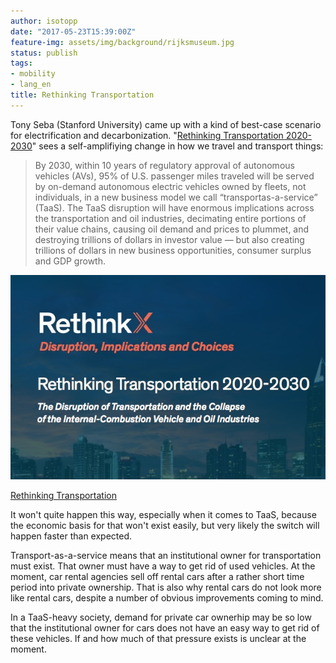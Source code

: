 ```yaml
---
author: isotopp
date: "2017-05-23T15:39:00Z"
feature-img: assets/img/background/rijksmuseum.jpg
status: publish
tags:
- mobility
- lang_en
title: Rethinking Transportation
---
```

Tony Seba (Stanford University) came up with a kind of best-case scenario
for electrification and decarbonization. 
"[Rethinking Transportation 2020-2030](http://www.ourenergypolicy.org/rethinking-transportation-2020-2030-the-disruption-of-transportation-and-the-collapse-of-the-internal-combustion-vehicle-and-oil-industries/)"
sees a self-amplifiying change in how we travel and transport things:

> By 2030, within 10 years of regulatory approval of autonomous vehicles
> (AVs), 95% of U.S. passenger miles traveled will be served by on-demand
> autonomous electric vehicles owned by fleets, not individuals, in a new
> business model we call “transportas-a-service” (TaaS). The TaaS disruption
> will have enormous implications across the transportation and oil
> industries, decimating entire portions of their value chains, causing oil
> demand and prices to plummet, and destroying trillions of dollars in
> investor value — but also creating trillions of dollars in new business
> opportunities, consumer surplus and GDP growth.

[![](/uploads/2017/05/rethinkx.jpg)](http://www.ourenergypolicy.org/rethinking-transportation-2020-2030-the-disruption-of-transportation-and-the-collapse-of-the-internal-combustion-vehicle-and-oil-industries/)

[Rethinking Transportation](http://www.ourenergypolicy.org/rethinking-transportation-2020-2030-the-disruption-of-transportation-and-the-collapse-of-the-internal-combustion-vehicle-and-oil-industries/)

It won't quite happen this way, especially when it comes to TaaS, because
the economic basis for that won't exist easily, but very likely the switch
will happen faster than expected. 

Transport-as-a-service means that an institutional owner for transportation
must exist. That owner must have a way to get rid of used vehicles. At the
moment, car rental agencies sell off rental cars after a rather short time
period into private ownership. That is also why rental cars do not look more
like rental cars, despite a number of obvious improvements coming to mind.

In a TaaS-heavy society, demand for private car ownerhip may be so low that
the institutional owner for cars does not have an easy way to get rid of
these vehicles. If and how much of that pressure exists is unclear at the
moment.
